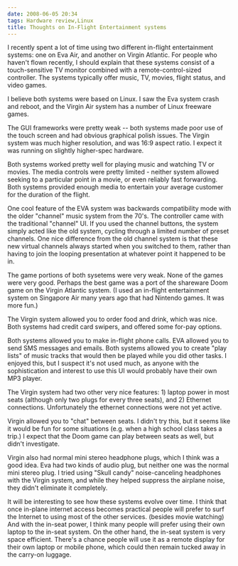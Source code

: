 ```yaml
---
date: 2008-06-05 20:34
tags: Hardware review,Linux
title: Thoughts on In-Flight Entertainment systems
---
```


I recently spent a lot of time using two different in-flight entertainment
systems: one on Eva Air, and another on Virgin Atlantic. For people who
haven't flown recently, I should explain that these systems consist of a
touch-sensitive TV monitor combined with a remote-control-sized controller.
The systems typically offer music, TV, movies, flight status, and video games.

I believe both systems were based on Linux. I saw the Eva system crash and
reboot, and the Virgin Air system has a number of Linux freeware games.

The
GUI frameworks were pretty weak -- both systems made poor use of the touch
screen and had obvious graphical polish issues. The Virgin system was much
higher resolution, and was 16:9 aspect ratio. I expect it was running on
slightly higher-spec hardware.

Both systems worked pretty well for playing
music and watching TV or movies. The media controls were pretty limited -
neither system allowed seeking to a particular point in a movie, or even
reliably fast forwarding. Both systems provided enough media to entertain your
average customer for the duration of the flight.

One cool feature of the EVA
system was backwards compatibility mode with the older "channel" music system
from the 70's. The controller came with the traditional "channel" UI. If you
used the channel buttons, the system simply acted like the old system, cycling
through a limited number of preset channels. One nice difference from the old
channel system is that these new virtual channels always started when you
switched to them, rather than having to join the looping presentation at
whatever point it happened to be in.

The game portions of both sysetems were
very weak. None of the games were very good. Perhaps the best game was a port
of the shareware Doom game on the Virgin Atlantic system. (I used an in-flight
entertainment system on Singapore Air many years ago that had Nintendo games.
It was more fun.)

The Virgin system allowed you to order food and drink, which
was nice. Both systems had credit card swipers, and offered some for-pay
options.

Both systems allowed you to make in-flight phone calls. EVA allowed
you to send SMS messages and emails. Both systems allowed you to create "play
lists" of music tracks that would then be played while you did other tasks. I
enjoyed this, but I suspect it's not used much, as anyone with the
sophistication and interest to use this UI would probably have their own MP3
player.

The Virgin system had two other very nice features: 1) laptop power in
most seats (although only two plugs for every three seats), and 2) Ethernet
connections. Unfortunately the ethernet connections were not yet active.

Virgin allowed you to "chat" between seats. I didn't try this, but it seems
like it would be fun for some situations (e.g. when a high school class takes
a trip.) I expect that the Doom game can play between seats as well, but
didn't investigate.

Virgin also had normal mini stereo headphone plugs, which
I think was a good idea. Eva had two kinds of audio plug, but neither one was
the normal mini stereo plug. I tried using "Skull candy" noise-canceling
headphones with the Virgin system, and while they helped suppress the airplane
noise, they didn't eliminate it completely.

It will be interesting to see how
these systems evolve over time. I think that once in-plane internet access
becomes practical people will prefer to surf the Internet to using most of the
other services. (besides movie watching) And with the in-seat power, I think
many people will prefer using their own laptop to the in-seat system. On the
other hand, the in-seat system is very space efficient. There's a chance
people will use it as a remote display for their own laptop or mobile phone,
which could then remain tucked away in the carry-on luggage.
